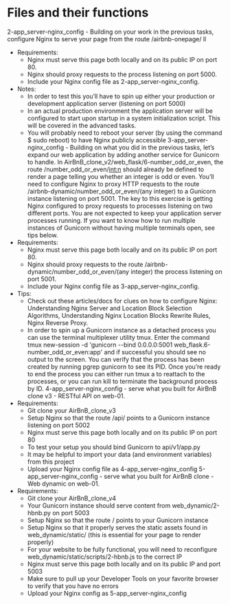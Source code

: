 # Files and their functions
2-app_server-nginx_config - Building on your work in the previous tasks, configure Nginx to serve your page from the route /airbnb-onepage/
ll
  - Requirements:
    - Nginx must serve this page both locally and on its public IP on port 80.
    - Nginx should proxy requests to the process listening on port 5000.
    - Include your Nginx config file as 2-app_server-nginx_config.
  - Notes:
    - In order to test this you’ll have to spin up either your production or development application server (listening on port 5000)
    - In an actual production environment the application server will be configured to start upon startup in a system initialization script. This will be covered in the advanced tasks.
    - You will probably need to reboot your server (by using the command $ sudo reboot) to have Nginx publicly accessible
3-app_server-nginx_config - Building on what you did in the previous tasks, let’s expand our web application by adding another service for Gunicorn to handle. In AirBnB_clone_v2/web_flask/6-number_odd_or_even, the route /number_odd_or_even/<int:n> should already be defined to render a page telling you whether an integer is odd or even. You’ll need to configure Nginx to proxy HTTP requests to the route /airbnb-dynamic/number_odd_or_even/(any integer) to a Gunicorn instance listening on port 5001. The key to this exercise is getting Nginx configured to proxy requests to processes listening on two different ports. You are not expected to keep your application server processes running. If you want to know how to run multiple instances of Gunicorn without having multiple terminals open, see tips below.
  - Requirements:
    - Nginx must serve this page both locally and on its public IP on port 80.
    - Nginx should proxy requests to the route /airbnb-dynamic/number_odd_or_even/(any integer) the process listening on port 5001.
    - Include your Nginx config file as 3-app_server-nginx_config.
  - Tips:
    - Check out these articles/docs for clues on how to configure Nginx: Understanding Nginx Server and Location Block Selection Algorithms, Understanding Nginx Location Blocks Rewrite Rules, Nginx Reverse Proxy.
    - In order to spin up a Gunicorn instance as a detached process you can use the terminal multiplexer utility tmux. Enter the command tmux new-session -d 'gunicorn --bind 0.0.0.0:5001 web_flask.6-number_odd_or_even:app' and if successful you should see no output to the screen. You can verify that the process has been created by running pgrep gunicorn to see its PID. Once you’re ready to end the process you can either run tmux a to reattach to the processes, or you can run kill <PID> to terminate the background process by ID.
4-app_server-nginx_config - serve what you built for AirBnB clone v3 - RESTful API on web-01.
  - Requirements:
    - Git clone your AirBnB_clone_v3
    - Setup Nginx so that the route /api/ points to a Gunicorn instance listening on port 5002
    - Nginx must serve this page both locally and on its public IP on port 80
    - To test your setup you should bind Gunicorn to api/v1/app.py
    - It may be helpful to import your data (and environment variables) from this project
    - Upload your Nginx config file as 4-app_server-nginx_config
5-app_server-nginx_config - serve what you built for AirBnB clone - Web dynamic on web-01.
  - Requirements:
    - Git clone your AirBnB_clone_v4
    - Your Gunicorn instance should serve content from web_dynamic/2-hbnb.py on port 5003
    - Setup Nginx so that the route / points to your Gunicorn instance
    - Setup Nginx so that it properly serves the static assets found in web_dynamic/static/ (this is essential for your page to render properly)
    - For your website to be fully functional, you will need to reconfigure web_dynamic/static/scripts/2-hbnb.js to the correct IP
    - Nginx must serve this page both locally and on its public IP and port 5003
    - Make sure to pull up your Developer Tools on your favorite browser to verify that you have no errors
    - Upload your Nginx config as 5-app_server-nginx_config
